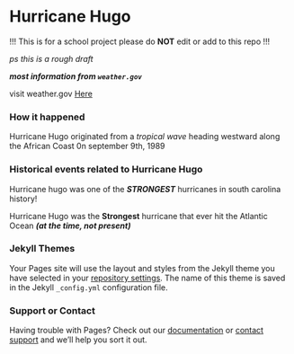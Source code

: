 # Hurricane Hugo

!!! This is for a school project please do **NOT** edit or add to this repo !!!

_ps this is a rough draft_

**_most information from `weather.gov`_**

visit weather.gov [Here](https://weather.gov/ilm/hurricanehugo)

### How it happened

Hurricane Hugo originated from a _tropical wave_ heading westward along the African Coast 0n september 9th, 1989

### Historical events related to Hurricane Hugo

Hurricane hugo was one of the **_STRONGEST_** hurricanes in south carolina history!

Hurricane Hugo was the **Strongest** hurricane that ever hit the Atlantic Ocean **_(at the time, not present)_**

### Jekyll Themes

Your Pages site will use the layout and styles from the Jekyll theme you have selected in your [repository settings](https://github.com/Scientistexe/thisisforaschoolprojectlol/settings/pages). The name of this theme is saved in the Jekyll `_config.yml` configuration file.

### Support or Contact

Having trouble with Pages? Check out our [documentation](https://docs.github.com/categories/github-pages-basics/) or [contact support](https://support.github.com/contact) and we’ll help you sort it out.
